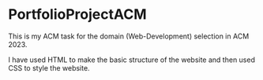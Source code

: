 # PortfolioProjectACM
This is my ACM task for the domain (Web-Development) selection in ACM 2023.

I have used HTML to make the basic structure of the website and then used CSS to style the website.

